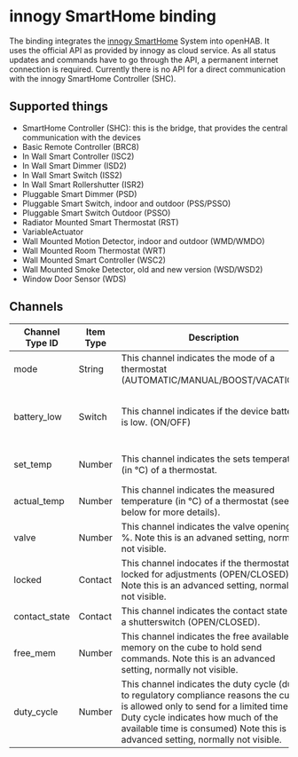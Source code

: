 # innogy SmartHome binding

The binding integrates the [innogy SmartHome](http://innogy.com/smarthome) System into openHAB. It uses the official API as provided by innogy as cloud service. As all status updates and commands have to go through the API, a permanent internet connection is required. Currently there is no API for a direct communication with the innogy SmartHome Controller (SHC).

## Supported things

* SmartHome Controller (SHC): this is the bridge, that provides the central communication with the devices
* Basic Remote Controller (BRC8)
* In Wall Smart Controller (ISC2)
* In Wall Smart Dimmer (ISD2)
* In Wall Smart Switch (ISS2)
* In Wall Smart Rollershutter (ISR2)
* Pluggable Smart Dimmer (PSD)
* Pluggable Smart Switch, indoor and outdoor (PSS/PSSO)
* Pluggable Smart Switch Outdoor (PSSO)
* Radiator Mounted Smart Thermostat (RST)
* VariableActuator
* Wall Mounted Motion Detector, indoor and outdoor (WMD/WMDO)
* Wall Mounted Room Thermostat (WRT)
* Wall Mounted Smart Controller (WSC2)
* Wall Mounted Smoke Detector, old and new version (WSD/WSD2)
* Window Door Sensor (WDS)

## Channels

| Channel Type ID | Item Type    | Description  | Available on thing |
|-------------|--------|-----------------------------|------------------------------------|
| mode | String | This channel indicates the mode of a thermostat (AUTOMATIC/MANUAL/BOOST/VACATION). | thermostat, thermostatplus, wallthermostat |
| battery_low | Switch | This channel indicates if the device battery is low. (ON/OFF) | thermostat, thermostatplus, wallthermostat, ecoswitch, shuttercontact |
| set_temp | Number | This channel indicates the sets temperature (in °C) of a thermostat. | thermostat, thermostatplus, wallthermostat |
| actual_temp | Number | This channel indicates the measured temperature (in °C) of a thermostat (see below for more details). | thermostat, thermostatplus, wallthermostat |
| valve | Number | This channel indicates the valve opening in %. Note this is an advaned setting, normally not visible. | thermostat, thermostatplus, wallthermostat |
| locked | Contact | This channel indocates if the thermostat is locked for adjustments (OPEN/CLOSED). Note this is an advanced setting, normally not visible. | thermostat, thermostatplus, wallthermostat |
| contact_state | Contact | This channel indicates the contact state for a shutterswitch (OPEN/CLOSED). | shuttercontact |
| free_mem | Number | This channel indicates the free available memory on the cube to hold send commands. Note this is an advanced setting, normally not visible. | bridge |
| duty_cycle | Number | This channel indicates the duty cycle (due to regulatory compliance reasons the cube is allowed only to send for a limited time. Duty cycle indicates how much of the available time is consumed) Note this is an advanced setting, normally not visible. | bridge |
